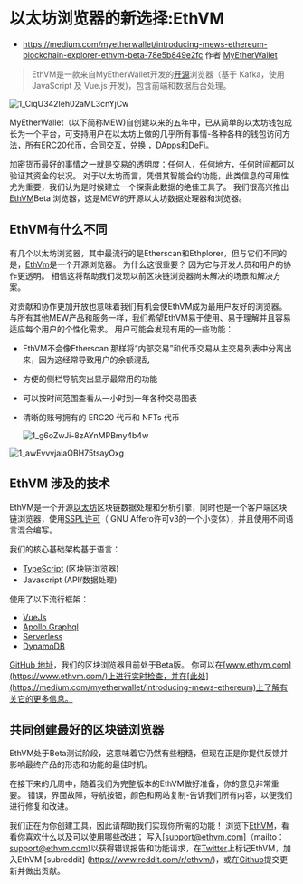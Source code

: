# 以太坊浏览器的新选择:EthVM

* https://medium.com/myetherwallet/introducing-mews-ethereum-blockchain-explorer-ethvm-beta-78e5b849e2fc 作者 [MyEtherWallet](https://medium.com/@myetherwallet?source=post_page-----78e5b849e2fc----------------------)



> EthVM是一款来自MyEtherWallet开发的[开源](https://github.com/EthVM/EthVM)浏览器（基于 Kafka，使用 JavaScript 及 Vue.js 开发)，包含前端和数据后台处理。



![1_CiqU342Ieh02aML3cnYjCw](https://img.learnblockchain.cn/pics/20200901213749.png)



MyEtherWallet（以下简称MEW)自创建以来的五年中，已从简单的以太坊钱包成长为一个平台，可支持用户在以太坊上做的几乎所有事情-各种各样的钱包访问方法，所有ERC20代币，合同交互，兑换 ，DApps和DeFi。

加密货币最好的事情之一就是交易的透明度：任何人，任何地方，任何时间都可以验证其资金的状况。 对于以太坊而言，凭借其智能合约功能，此类信息的可用性尤为重要，我们认为是时候建立一个探索此数据的绝佳工具了。 我们很高兴推出[EthVM](https://www.ethvm.com/)Beta 浏览器，这是MEW的开源以太坊数据处理器和浏览器。



## EthVM有什么不同



有几个以太坊浏览器，其中最流行的是Etherscan和Ethplorer，但与它们不同的是，[EthVm](https://www.ethvm.com/)是一个开源浏览器。 为什么这很重要？ 因为它与开发人员和用户的协作更透明。 相信这将帮助我们发现以前区块链浏览器尚未解决的场景和解决方案。



对贡献和协作更加开放也意味着我们有机会使EthVM成为最用户友好的浏览器。 与所有其他MEW产品和服务一样，我们希望EthVM易于使用、易于理解并且容易适应每个用户的个性化需求。 用户可能会发现有用的一些功能：



- EthVM不会像Etherscan 那样将“内部交易”和代币交易从主交易列表中分离出来，因为这经常导致用户的余额混乱

- 方便的侧栏导航突出显示最常用的功能

- 可以按时间范围查看从一小时到一年各种交易图表

- 清晰的账号拥有的 ERC20 代币和 NFTs 代币

  ![1_g6oZwJi-8zAYnMPBmy4b4w](https://img.learnblockchain.cn/pics/20200901213943.png)



![1_awEvvvjaiaQBH75tsayOxg](https://img.learnblockchain.cn/pics/20200901214005.png)



## EthVM 涉及的技术



EthVM是一个开源[以太坊](https://www.ethereum.org/)区块链数据处理和分析引擎，同时也是一个客户端区块链浏览器，使用[SSPL许可](https://www.mongodb.com/licensing/server-side-public-license)（ GNU Affero许可v3的一个小变体），并且使用不同语言混合编写。



我们的核心基础架构基于语言：

- [TypeScript](https://www.typescriptlang.org/) (区块链浏览器)
- Javascript (API/数据处理)



使用了以下流行框架：

- [VueJs](https://vuejs.org/)
- [Apollo Graphql](https://www.apollographql.com/)
- [Serverless](https://www.serverless.com/)
- [DynamoDB](https://aws.amazon.com/dynamodb/)



[GitHub 地址](https://github.com/EthVM/EthVM)，我们的区块浏览器目前处于Beta版。 你可以在[www.ethvm.com](https://www.ethvm.com/)上进行实时检查，并在[此处](https://medium.com/myetherwallet/introducing-mews-ethereum)上了解有关它的更多信息。



## 共同创建最好的区块链浏览器



EthVM处于Beta测试阶段，这意味着它仍然有些粗糙，但现在正是你提供反馈并影响最终产品的形态和功能的最佳时机。



在接下来的几周中，随着我们为完整版本的EthVM做好准备，你的意见非常重要。 错误，界面故障，导航按钮，颜色和网站复制-告诉我们所有内容，以便我们进行修复和改进。



我们正在为你创建工具，因此请帮助我们实现你所需的功能！ 浏览下[EthVM](https://www.ethvm.com/)，看看你喜欢什么以及可以使用哪些改进； 写入[support@ethvm.com]（mailto：support@ethvm.com)以获得错误报告和功能请求，在[Twitter](https://twitter.com/Eth_VM)上标记EthVM，加入EthVM [subreddit] (https://www.reddit.com/r/ethvm/)，或在[Github](https://github.com/EthVM/EthVM)提交更新并做出贡献。



